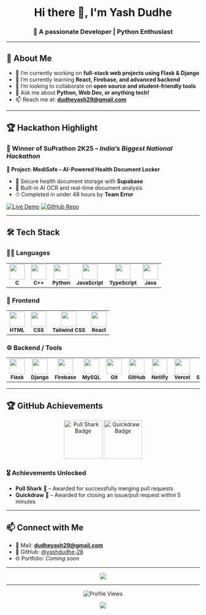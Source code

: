 <h1 align="center">Hi there 👋, I'm Yash Dudhe</h1>
<h3 align="center">🚀 A passionate Developer | Python Enthusiast</h3>

---

## 🧠 About Me

- 🔭 I’m currently working on **full-stack web projects using Flask & Django**
- 🌱 I’m currently learning **React, Firebase, and advanced backend**
- 👯 I’m looking to collaborate on **open source and student-friendly tools**
- 💬 Ask me about **Python, Web Dev, or anything tech!**
- 📫 Reach me at: **dudheyash29@gmail.com**

---

## 🏆 Hackathon Highlight

### 🥇 Winner of SuPrathon 2K25 – *India’s Biggest National Hackathon*

**🚀 Project: MediSafe – AI-Powered Health Document Locker**

- 🔐 Secure health document storage with **Supabase**
- 🤖 Built-in AI OCR and real-time document analysis
- ⏱ Completed in under 48 hours by **Team Error**

[![Live Demo](https://img.shields.io/badge/-Live%20Demo-00C897?style=for-the-badge&logo=netlify)](https://medisafe-locker.netlify.app/)
[![GitHub Repo](https://img.shields.io/badge/-GitHub%20Repo-24292F?style=for-the-badge&logo=github)](https://github.com/yogendra-27-bhange/medisafe-health-locker)

---

## 🛠️ Tech Stack

### 👨‍💻 Languages
<table>
  <tr>
    <td align="center"><img src="https://skillicons.dev/icons?i=c" width="40"/><br><sub><b>C</b></sub></td>
    <td align="center"><img src="https://skillicons.dev/icons?i=cpp" width="40"/><br><sub><b>C++</b></sub></td>
    <td align="center"><img src="https://skillicons.dev/icons?i=python" width="40"/><br><sub><b>Python</b></sub></td>
    <td align="center"><img src="https://skillicons.dev/icons?i=js" width="40"/><br><sub><b>JavaScript</b></sub></td>
    <td align="center"><img src="https://skillicons.dev/icons?i=ts" width="40"/><br><sub><b>TypeScript</b></sub></td>
    <td align="center"><img src="https://skillicons.dev/icons?i=java" width="40"/><br><sub><b>Java</b></sub></td>
  </tr>
</table>

### 🎨 Frontend
<table>
  <tr>
    <td align="center"><img src="https://skillicons.dev/icons?i=html" width="40"/><br><sub><b>HTML</b></sub></td>
    <td align="center"><img src="https://skillicons.dev/icons?i=css" width="40"/><br><sub><b>CSS</b></sub></td>
    <td align="center"><img src="https://skillicons.dev/icons?i=tailwind" width="40"/><br><sub><b>Tailwind CSS</b></sub></td>
    <td align="center"><img src="https://skillicons.dev/icons?i=react" width="40"/><br><sub><b>React</b></sub></td>
  </tr>
</table>

### ⚙️ Backend / Tools
<table>
  <tr>
    <td align="center"><img src="https://skillicons.dev/icons?i=flask" width="40"/><br><sub><b>Flask</b></sub></td>
    <td align="center"><img src="https://skillicons.dev/icons?i=django" width="40"/><br><sub><b>Django</b></sub></td>
    <td align="center"><img src="https://skillicons.dev/icons?i=firebase" width="40"/><br><sub><b>Firebase</b></sub></td>
    <td align="center"><img src="https://skillicons.dev/icons?i=mysql" width="40"/><br><sub><b>MySQL</b></sub></td>
    <td align="center"><img src="https://skillicons.dev/icons?i=git" width="40"/><br><sub><b>Git</b></sub></td>
    <td align="center"><img src="https://skillicons.dev/icons?i=github" width="40"/><br><sub><b>GitHub</b></sub></td>
    <td align="center"><img src="https://skillicons.dev/icons?i=netlify" width="40"/><br><sub><b>Netlify</b></sub></td>
    <td align="center"><img src="https://skillicons.dev/icons?i=vercel" width="40"/><br><sub><b>Vercel</b></sub></td>
    <td align="center"><img src="https://skillicons.dev/icons?i=supabase" width="40"/><br><sub><b>Supabase</b></sub></td>
  </tr>
</table>

---


## 🏆 GitHub Achievements

<p align="center">
  <img src="https://github.githubassets.com/images/modules/profile/achievements/pull-shark-default.png" width="100" alt="Pull Shark Badge" />
  <img src="https://github.githubassets.com/images/modules/profile/achievements/quickdraw-default.png" width="100" alt="Quickdraw Badge" />
</p>

### 🎖️ Achievements Unlocked
- **Pull Shark** 🦈 – Awarded for successfully merging pull requests  
- **Quickdraw** 🤠 – Awarded for closing an issue/pull request within 5 minutes

---

## 📫 Connect with Me

- 💌 Mail: **dudheyash29@gmail.com**
- 🔗 GitHub: [@yashdudhe-28](https://github.com/yashdudhe-28)
- 🌐 Portfolio: *Coming soon*

---

<p align="center">
  <img src="https://capsule-render.vercel.app/api?type=waving&color=gradient&height=120&section=footer"/>
</p>


---

<p align="center">
  <img src="https://komarev.com/ghpvc/?username=yashdudhe-28&label=Profile%20Views&color=0e75b6&style=flat" alt="Profile Views" />
</p>

<p align="center">
  <img src="https://capsule-render.vercel.app/api?type=waving&color=gradient&height=120&section=footer"/>
</p>
